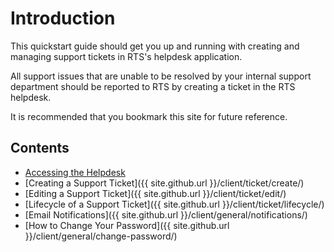 # Introduction

This quickstart guide should get you up and running with creating and managing support tickets in RTS's helpdesk application.

All support issues that are unable to be resolved by your internal support department should be reported to RTS by creating a ticket in the RTS helpdesk.

It is recommended that you bookmark this site for future reference.

## Contents

- [Accessing the Helpdesk](./client/general/accessing-helpdesk/)
- [Creating a Support Ticket]({{ site.github.url }}/client/ticket/create/)
- [Editing a Support Ticket]({{ site.github.url }}/client/ticket/edit/)
- [Lifecycle of a Support Ticket]({{ site.github.url }}/client/ticket/lifecycle/)
- [Email Notifications]({{ site.github.url }}/client/general/notifications/)
- [How to Change Your Password]({{ site.github.url }}/client/general/change-password/)
